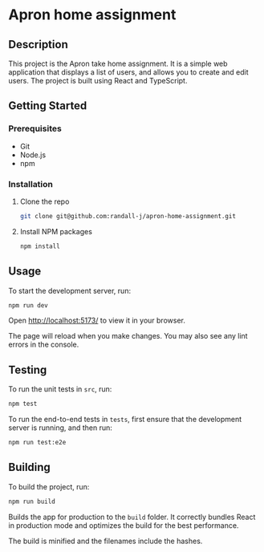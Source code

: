 # Apron home assignment

## Description

This project is the Apron take home assignment. It is a simple web application that displays a list of users, and allows you to create and edit users. The project is built using React and TypeScript.

## Getting Started

### Prerequisites

- Git
- Node.js
- npm

### Installation

1. Clone the repo
   ```sh
   git clone git@github.com:randall-j/apron-home-assignment.git
   ```
2. Install NPM packages
   ```sh
   npm install
   ```

## Usage

To start the development server, run:

```bash
npm run dev
```

Open [http://localhost:5173/](http://localhost:5173/) to view it in your browser.

The page will reload when you make changes. You may also see any lint errors in the console.

## Testing

To run the unit tests in `src`, run:

```bash
npm test
```

To run the end-to-end tests in `tests`, first ensure that the development server is running, and then run:

```bash
npm run test:e2e
```

## Building

To build the project, run:

```bash
npm run build
```

Builds the app for production to the `build` folder. It correctly bundles React in production mode and optimizes the build for the best performance.

The build is minified and the filenames include the hashes.
